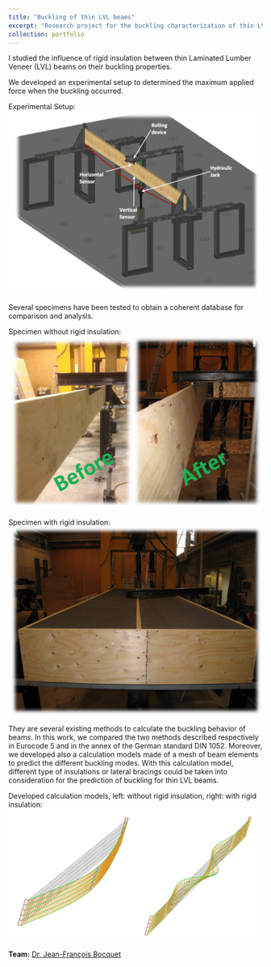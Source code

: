 ```yaml
---
title: "Buckling of thin LVL beams"
excerpt: "Research project for the buckling characterization of thin LVL beams <br/><img src='/images/bucklingLVL.png'>"
collection: portfolio
---
```

I studied the influence of rigid insulation between thin Laminated Lumber Veneer (LVL) beams on their buckling properties.

We developed an experimental setup to determined the maximum applied force when the buckling occurred.

Experimental Setup:
![Image](/images/buckling08.png)

Several specimens have been tested to obtain a coherent database for comparison and analysis.

Specimen without rigid insulation:
![Image](/images/buckling04.png)

Specimen with rigid insulation:
![Image](/images/buckling06.png)

They are several existing methods to calculate the buckling behavior of beams. In this work, we compared the two methods described respectively in Eurocode 5 and in the annex of the German standard DIN 1052. Moreover, we developed also a calculation models made of a mesh of beam elements to predict the different buckling modes. With this calculation model, different type of insulations or lateral bracings could be taken into consideration for the prediction of buckling for thin LVL beams.

Developed calculation models, left: without rigid insulation, right: with rigid insulation:
![Image](/images/buckling07.png)

**Team:** [Dr. Jean-François Bocquet](http://lermab.univ-lorraine.fr/membres/bocquet-jean-francois)
